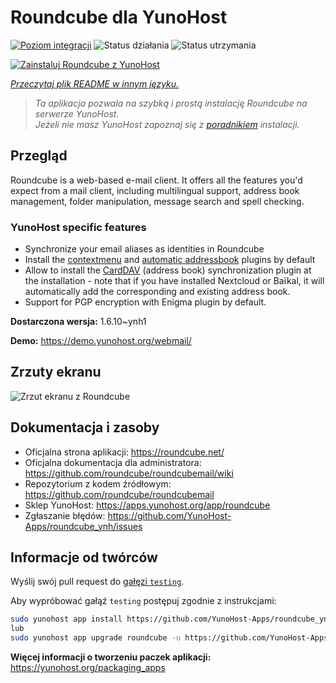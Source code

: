 <!--
To README zostało automatycznie wygenerowane przez <https://github.com/YunoHost/apps/tree/master/tools/readme_generator>
Nie powinno być ono edytowane ręcznie.
-->

# Roundcube dla YunoHost

[![Poziom integracji](https://apps.yunohost.org/badge/integration/roundcube)](https://ci-apps.yunohost.org/ci/apps/roundcube/)
![Status działania](https://apps.yunohost.org/badge/state/roundcube)
![Status utrzymania](https://apps.yunohost.org/badge/maintained/roundcube)

[![Zainstaluj Roundcube z YunoHost](https://install-app.yunohost.org/install-with-yunohost.svg)](https://install-app.yunohost.org/?app=roundcube)

*[Przeczytaj plik README w innym języku.](./ALL_README.md)*

> *Ta aplikacja pozwala na szybką i prostą instalację Roundcube na serwerze YunoHost.*  
> *Jeżeli nie masz YunoHost zapoznaj się z [poradnikiem](https://yunohost.org/install) instalacji.*

## Przegląd

Roundcube is a web-based e-mail client. It offers all the features you'd expect from a mail client, including multilingual support, address book management, folder manipulation, message search and spell checking.

### YunoHost specific features

- Synchronize your email aliases as identities in Roundcube
- Install the [contextmenu](https://packagist.org/packages/johndoh/contextmenu) and [automatic addressbook](https://packagist.org/packages/projectmyst/automatic_addressbook) plugins by default
- Allow to install the [CardDAV](https://packagist.org/packages/roundcube/carddav) (address book) synchronization plugin at the installation - note that if you have installed Nextcloud or Baïkal, it will automatically add the corresponding and existing address book.
- Support for PGP encryption with Enigma plugin by default.

**Dostarczona wersja:** 1.6.10~ynh1

**Demo:** <https://demo.yunohost.org/webmail/>

## Zrzuty ekranu

![Zrzut ekranu z Roundcube](./doc/screenshots/screenshot.png)

## Dokumentacja i zasoby

- Oficjalna strona aplikacji: <https://roundcube.net/>
- Oficjalna dokumentacja dla administratora: <https://github.com/roundcube/roundcubemail/wiki>
- Repozytorium z kodem źródłowym: <https://github.com/roundcube/roundcubemail>
- Sklep YunoHost: <https://apps.yunohost.org/app/roundcube>
- Zgłaszanie błędów: <https://github.com/YunoHost-Apps/roundcube_ynh/issues>

## Informacje od twórców

Wyślij swój pull request do [gałęzi `testing`](https://github.com/YunoHost-Apps/roundcube_ynh/tree/testing).

Aby wypróbować gałąź `testing` postępuj zgodnie z instrukcjami:

```bash
sudo yunohost app install https://github.com/YunoHost-Apps/roundcube_ynh/tree/testing --debug
lub
sudo yunohost app upgrade roundcube -u https://github.com/YunoHost-Apps/roundcube_ynh/tree/testing --debug
```

**Więcej informacji o tworzeniu paczek aplikacji:** <https://yunohost.org/packaging_apps>
